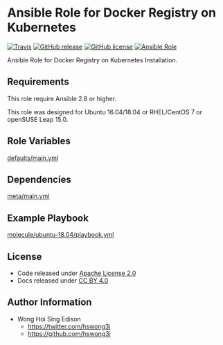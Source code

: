 # Ansible Role for Docker Registry on Kubernetes

[![Travis](https://img.shields.io/travis/alvistack/ansible-role-kubernetes-registry.svg)](https://travis-ci.org/alvistack/ansible-role-kubernetes-registry)
[![GitHub release](https://img.shields.io/github/release/alvistack/ansible-role-kubernetes-registry.svg)](https://github.com/alvistack/ansible-role-kubernetes-registry)
[![GitHub license](https://img.shields.io/github/license/alvistack/ansible-role-kubernetes-registry.svg)](https://github.com/alvistack/ansible-role-kubernetes-registry/blob/master/LICENSE)
[![Ansible Role](https://img.shields.io/badge/galaxy-alvistack.kubernetes_registry-blue.svg)](https://galaxy.ansible.com/alvistack/kubernetes_registry)

Ansible Role for Docker Registry on Kubernetes Installation.

## Requirements

This role require Ansible 2.8 or higher.

This role was designed for Ubuntu 16.04/18.04 or RHEL/CentOS 7 or openSUSE Leap 15.0.

## Role Variables

[defaults/main.yml](defaults/main.yml)

## Dependencies

[meta/main.yml](meta/main.yml)

## Example Playbook

[molecule/ubuntu-18.04/playbook.yml](molecule/ubuntu-18.04/playbook.yml)

## License

  - Code released under [Apache License 2.0](LICENSE)
  - Docs released under [CC BY 4.0](http://creativecommons.org/licenses/by/4.0/)

## Author Information

  - Wong Hoi Sing Edison
      - <https://twitter.com/hswong3i>
      - <https://github.com/hswong3i>
